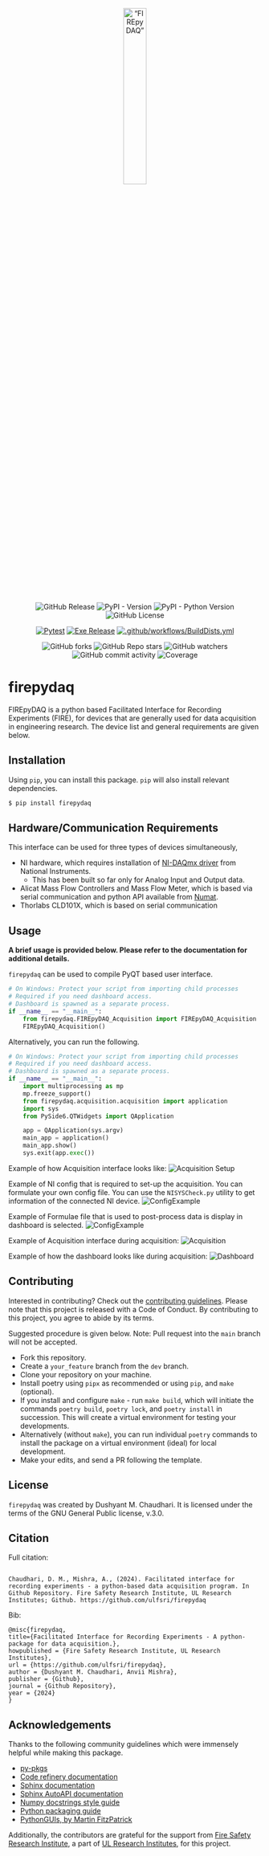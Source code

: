 <p align="center">
  <img src="docs/FIREpyDAQDark.png" alt= “FIREpyDAQ” width="30%" height="30%">
</p> 

<div align="center">

<!-- Releases -->
![GitHub Release](https://img.shields.io/github/v/release/ulfsri/firepydaq?style=flat-square&labelColor=black&color=blue)
![PyPI - Version](https://img.shields.io/pypi/v/firepydaq?style=flat-square&labelColor=black&color=blue)
![PyPI - Python Version](https://img.shields.io/pypi/pyversions/firepydaq?style=flat-square&labelColor=black&color=blue)
![GitHub License](https://img.shields.io/github/license/ulfsri/firepydaq?style=flat-square&labelColor=black&color=blue)

<!-- Workflows -->
[![Pytest](https://github.com/ulfsri/firepydaq/actions/workflows/RunPytest.yml/badge.svg?branch=main)](https://github.com/ulfsri/firepydaq/actions/workflows/RunPytest.yml)
[![Exe Release](https://github.com/ulfsri/firepydaq/actions/workflows/MakeExe.yml/badge.svg)](https://github.com/ulfsri/firepydaq/actions/workflows/MakeExe.yml)
[![.github/workflows/BuildDists.yml](https://github.com/ulfsri/firepydaq/actions/workflows/BuildDists.yml/badge.svg?branch=main)](https://github.com/ulfsri/firepydaq/actions/workflows/BuildDists.yml)


<!-- Followers and usage -->
![GitHub forks](https://img.shields.io/github/forks/ulfsri/firepydaq?style=flat-square&labelColor=brown&color=green)
![GitHub Repo stars](https://img.shields.io/github/stars/ulfsri/firepydaq?style=flat-square&labelColor=brown&color=green)
![GitHub watchers](https://img.shields.io/github/watchers/ulfsri/firepydaq?style=flat-square&labelColor=brown&color=green)
![GitHub commit activity](https://img.shields.io/github/commit-activity/m/ulfsri/firepydaq?style=flat-square&labelColor=brown&color=green)
![Coverage](tests/coverage.svg)
</div>

# firepydaq

FIREpyDAQ is a python based Facilitated Interface for Recording Experiments (FIRE), for devices that are generally used for data acquisition in engineering research. The device list and general requirements are given below.

## Installation

Using `pip`, you can install this package. `pip` will also install relevant dependencies.

```bash
$ pip install firepydaq
```
## Hardware/Communication Requirements

This interface can be used for three types of devices simultaneously,

- NI hardware, which requires installation of <a href="https://www.ni.com/en/support/downloads/drivers/download.ni-daq-mx.html#532710" target="_blank">NI-DAQmx driver</a> from National Instruments.
	- This has been built so far only for Analog Input and Output data.
- Alicat Mass Flow Controllers and Mass Flow Meter, which is based via serial communication and python API available from <a href="https://github.com/numat/alicat" target="_blank">Numat</a>.
- Thorlabs CLD101X, which is based on serial communication

## Usage

**A brief usage is provided below. Please refer to the documentation for additional details.**

`firepydaq` can be used to compile PyQT based user interface.

```python
# On Windows: Protect your script from importing child processes
# Required if you need dashboard access.
# Dashboard is spawned as a separate process. 
if __name__ == "__main__":
    from firepydaq.FIREpyDAQ_Acquisition import FIREpyDAQ_Acquisition
    FIREpyDAQ_Acquisition()

```

Alternatively, you can run the following.
 
```python
# On Windows: Protect your script from importing child processes 
# Required if you need dashboard access.
# Dashboard is spawned as a separate process. 
if __name__ == "__main__":
	import multiprocessing as mp
	mp.freeze_support()
	from firepydaq.acquisition.acquisition import application
	import sys
	from PySide6.QTWidgets import QApplication

	app = QApplication(sys.argv)
	main_app = application()
	main_app.show()
	sys.exit(app.exec())
```

Example of how Acquisition interface looks like:
![Acquisition Setup](docs/assets/Acquisition/SetUp1.png)

Example of NI config that is required to set-up the acquisition. You can formulate your own config file. You can use the `NISYSCheck.py` utility to get information of the connected NI device.
![ConfigExample](docs/assets/Setup/ConfigExample.png)

Example of Formulae file that is used to post-process data is display in dashboard is selected.
![ConfigExample](docs/assets/Setup/FormulaeExample.png)

Example of Acquisition interface during acquisition:
![Acquisition](docs/assets/Acquisition/16.png)

Example of how the dashboard looks like during acquisition:
![Dashboard](docs/assets/Dashboard/Dashboard2.png)

## Contributing

Interested in contributing? Check out the [contributing guidelines](CONTRIBUTING.md). 
Please note that this project is released with a Code of Conduct. 
By contributing to this project, you agree to abide by its terms.

Suggested procedure is given below. Note: Pull request into the `main` branch will not be accepted.

- Fork this repository.
- Create a `your_feature` branch from the `dev` branch. 
- Clone your repository on your machine.
- Install poetry using `pipx` as recommended or using `pip`, and `make` (optional). 
- If you install and configure `make` - run `make build`, which will initiate the commands `poetry build`, `poetry lock`, and `poetry install` in succession. This will create a virtual environment for testing your developments.
- Alternatively (without `make`), you can run individual `poetry` commands to install the package on a virtual environment (ideal) for local development.
- Make your edits, and send a PR following the template. 

## License

`firepydaq` was created by Dushyant M. Chaudhari. It is licensed under the terms
of the GNU General Public license, v.3.0.

## Citation

Full citation:
```

Chaudhari, D. M., Mishra, A., (2024). Facilitated interface for recording experiments - a python-based data acquisition program. In Github Repository. Fire Safety Research Institute, UL Research Institutes; Github. https://github.com/ulfsri/firepydaq

```

Bib:
```
@misc{firepydaq,
title={Facilitated Interface for Recording Experiments - A python-package for data acquisition.},
howpublished = {Fire Safety Research Institute, UL Research Institutes},
url = {https://github.com/ulfsri/firepydaq},
author = {Dushyant M. Chaudhari, Anvii Mishra},
publisher = {Github},
journal = {Github Repository},
year = {2024}
}
```

## Acknowledgements

Thanks to the following community guidelines which were immensely helpful while making this package.

- <a href="https://py-pkgs.org/welcome" target="_blank">py-pkgs</a>
- <a href="https://coderefinery.github.io/documentation/" target="_blank">Code refinery documentation</a>
- <a href="https://www.sphinx-doc.org/en/master/usage/index.html" target="_blank">Sphinx documentation</a>
- <a href="https://sphinx-autoapi.readthedocs.io/en/latest/" target="_blank">Sphinx AutoAPI documentation</a>
- <a href="https://numpydoc.readthedocs.io/en/latest/format.html" target="_blank">Numpy docstrings style guide</a>
- <a href="https://packaging.python.org/en/latest/" target="_blank">Python packaging guide</a>
- <a href="https://www.pythonguis.com/pyside6/" target="_blank">PythonGUIs, by Martin FitzPatrick</a>

Additionally, the contributors are grateful for the support from [Fire Safety Research Institute](fsri.org), a part of [UL Research Institutes](ul.org), for this project.

